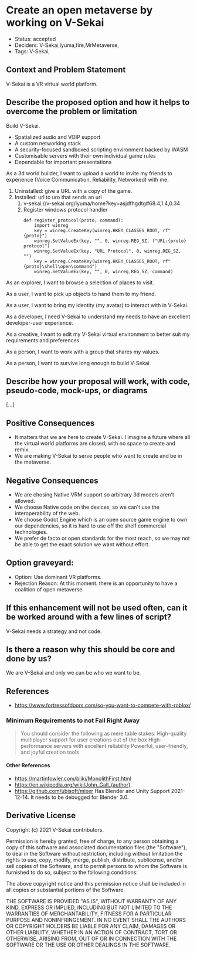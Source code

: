 # Create an open metaverse by working on V-Sekai

- Status: accepted <!-- draft | rejected | accepted | deprecated | superseded by -->
- Deciders: V-Sekai,lyuma,fire,MrMetaverse,
- Tags: V-Sekai,

## Context and Problem Statement

V-Sekai is a VR virtual world platform.

## Describe the proposed option and how it helps to overcome the problem or limitation

Build V-Sekai.

- Spatialized audio and VOIP support
- A custom networking stack
- A security-focused sandboxed scripting environment backed by WASM
- Customisable servers with their own individual game rules
- Dependable for important presentations


As a 3d world builder, I want to upload a world to invite my friends to experience (Voice Communication, Reliability, Networked) with me.

1. Uninstalled: give a URL with a copy of the game.
2. Installed: url to uro that sends an url
   1. v-sekai://v-sekai.org/lyuma/home?key=asjdfhgdtg#68.4,1.4,0.34
   1. Register windows protocol handler
      ```
      def register_protocol(proto, command):
          import winreg
          key = winreg.CreateKey(winreg.HKEY_CLASSES_ROOT, rf"{proto}")
          winreg.SetValueEx(key, "", 0, winreg.REG_SZ, f"URL:{proto} protocol")
          winreg.SetValueEx(key, "URL Protocol", 0, winreg.REG_SZ, "")
          key = winreg.CreateKey(winreg.HKEY_CLASSES_ROOT, rf"{proto}\shell\open\command")
          winreg.SetValueEx(key, "", 0, winreg.REG_SZ, command)
      ```

As an explorer, I want to browse a selection of places to visit.

As a user, I want to pick up objects to hand them to my friend.

As a user, I want to bring my identity (my avatar) to interact with in V-Sekai.

As a developer, I need V-Sekai to understand my needs to have an excellent developer-user experience.

As a creative, I want to edit my V-Sekai virtual environment to better suit my requirements and preferences.

As a person, I want to work with a group that shares my values.

As a person, I want to survive long enough to build V-Sekai.

## Describe how your proposal will work, with code, pseudo-code, mock-ups, or diagrams

[...]

## Positive Consequences <!-- optional -->

- It matters that we are here to create V-Sekai. I imagine a future where all the virtual world platforms are closed, with no space to create and remix.
- We are making V-Sekai to serve people who want to create and be in the metaverse.

## Negative Consequences <!-- optional -->

- We are chosing Native VRM support so arbitrary 3d models aren't allowed.
- We choose Native code on the devices, so we can't use the interoperability of the web.
- We choose Godot Engine which is an open source game engine to own our dependencies, so it is hard to use off the shelf commercial technologies.
- We prefer de facto or open standards for the most reach, so we may not be able to get the exact solution we want without effort.

## Option graveyard: <!-- same as above -->

- Option: Use dominant VR platforms.
- Rejection Reason: At this moment. there is an opportunity to have a coalition of open metaverse.

## If this enhancement will not be used often, can it be worked around with a few lines of script?

V-Sekai needs a strategy and not code.

## Is there a reason why this should be core and done by us?

We are V-Sekai and only we can be who we want to be.

## References <!-- optional and numbers of links can vary -->

- https://www.fortressofdoors.com/so-you-want-to-compete-with-roblox/

### Minimum Requirements to not Fail Right Away

> You should consider the following as mere table stakes:
> High-quality multiplayer support for user creations out of the box
> High-performance servers with excellent reliability
> Powerful, user-friendly, and joyful creation tools

#### Other References

- https://martinfowler.com/bliki/MonolithFirst.html
- https://en.wikipedia.org/wiki/John_Gall_(author)
- https://github.com/ubisoft/mixer Has Blender and Unity Support 2021-12-14. It needs to be debugged for Blender 3.0.

## Derivative License

Copyright (c) 2021 V-Sekai contributors.

Permission is hereby granted, free of charge, to any person obtaining a copy
of this software and associated documentation files (the "Software"), to deal
in the Software without restriction, including without limitation the rights
to use, copy, modify, merge, publish, distribute, sublicense, and/or sell
copies of the Software, and to permit persons to whom the Software is
furnished to do so, subject to the following conditions:

The above copyright notice and this permission notice shall be included in all
copies or substantial portions of the Software.

THE SOFTWARE IS PROVIDED "AS IS", WITHOUT WARRANTY OF ANY KIND, EXPRESS OR
IMPLIED, INCLUDING BUT NOT LIMITED TO THE WARRANTIES OF MERCHANTABILITY,
FITNESS FOR A PARTICULAR PURPOSE AND NONINFRINGEMENT. IN NO EVENT SHALL THE
AUTHORS OR COPYRIGHT HOLDERS BE LIABLE FOR ANY CLAIM, DAMAGES OR OTHER
LIABILITY, WHETHER IN AN ACTION OF CONTRACT, TORT OR OTHERWISE, ARISING FROM,
OUT OF OR IN CONNECTION WITH THE SOFTWARE OR THE USE OR OTHER DEALINGS IN THE
SOFTWARE.
